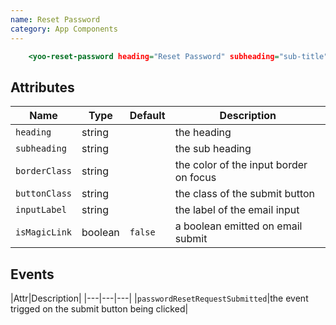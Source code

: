 ```yaml
---
name: Reset Password
category: App Components
---
```


```yoo-reset-password.html
    <yoo-reset-password heading="Reset Password" subheading="sub-title" border-class="success" button-class="gradient-success" input-label="Email Address" button-text="Submit"></yoo-reset-password>
```

## Attributes

|Name|Type|Default|Description|
|---|---|---|---|
|`heading`|string|   |the heading|
|`subheading`|string|   |the sub heading|
|`borderClass`|string|  |the color of the input border on focus|
|`buttonClass`|string|  |the class of the submit button|
|`inputLabel`|string|    |the label of the email input|
|`isMagicLink`|boolean|`false`|a boolean emitted on email submit|

## Events
|Attr|Description|
|---|---|---|
|`passwordResetRequestSubmitted`|the event trigged on the submit button being clicked|